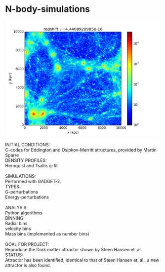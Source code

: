 # N-body-simulations

![](Figures/Read_ics_1.png)

INITIAL CONDITIONS:<br/>
C-codes for Eddington and Osipkov-Merritt structures, provided by Martin Sparre<br/>
DENSITY PROFILES:<br/>
Hernquist and Tsallis q-fit<br/><br/>
SIMULATIONS:<br/>
Performed with GADGET-2.<br/>
TYPES:<br/>
G-perturbations<br/>
Energy-perturbations<br/><br/>
ANALYSIS:<br/>
Python algorithms<br/>
BINNING:<br/>
Radial bins<br/>
velocity bins<br/>
Mass bins (implemented as number bins)<br/><br/>
GOAL FOR PROJECT:<br/>
Reproduce the Dark matter attractor shown by Steen Hansen et. al.<br/>
STATUS:<br/>
Attractor has been identified, identical to that of Steen Hansen et. al., a new attractor is also found.
